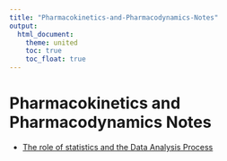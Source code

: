 ```yaml
---
title: "Pharmacokinetics-and-Pharmacodynamics-Notes"
output: 
  html_document:
    theme: united
    toc: true
    toc_float: true
---
```


# Pharmacokinetics and Pharmacodynamics Notes
- [The role of statistics and the Data Analysis Process](01.The-role-of-statistics-and-the-Data-Analysis-Process.html)
